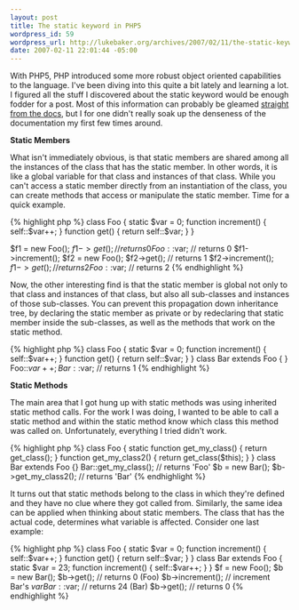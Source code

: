 ```yaml
--- 
layout: post
title: The static keyword in PHP5
wordpress_id: 59
wordpress_url: http://lukebaker.org/archives/2007/02/11/the-static-keyword-in-php5/
date: 2007-02-11 22:01:44 -05:00
---
```

With PHP5, PHP introduced some more robust object oriented capabilities to the language.  I've been diving into this quite a bit lately and learning a lot.  I figured all the stuff I discovered about the static keyword would be enough fodder for a post.  Most of this information can probably be gleamed <a href="http://www.php.net/manual/en/language.oop5.static.php">straight from the docs</a>, but I for one didn't really soak up the denseness of the documentation my first few times around.

<strong>Static Members</strong>

What isn't immediately obvious, is that static members are shared among all the instances of the class that has the static member.  In other words, it is like a global variable for that class and instances of that class.  While you can't access a static member directly from an instantiation of the class, you can create methods that access or manipulate the static member.  Time for a quick example.

{% highlight php %}
class Foo {
  static $var = 0;
  function increment() { self::$var++; }
  function get() { return self::$var; }
}

$f1 = new Foo();
$f1->get();  // returns 0
Foo::$var; // returns 0
$f1->increment();
$f2 = new Foo();
$f2->get();  // returns 1
$f2->increment();
$f1->get();  // returns 2
Foo::$var; // returns 2
{% endhighlight %}

Now, the other interesting find is that the static member is global not only to that class and instances of that class, but also all sub-classes and instances of those sub-classes.  You can prevent this propagation down inheritance tree, by declaring the static member as private or by redeclaring that static member inside the sub-classes, as well as the methods that work on the static method.

{% highlight php %}
class Foo {
  static $var = 0;
  function increment() { self::$var++; }
  function get() { return self::$var; }
}
class Bar extends Foo { }
Foo::$var++;
Bar::$var;  // returns 1
{% endhighlight %}

<strong>Static Methods</strong>

The main area that I got hung up with static methods was using inherited static method calls.  For the work I was doing, I wanted to be able to call a static method and within the static method know which class this method was called on.  Unfortunately, everything I tried didn't work.

{% highlight php %}
class Foo {
  static function get_my_class() { return get_class(); }
  function get_my_class2() { return get_class($this); }
}
class Bar extends Foo {}
Bar::get_my_class();  // returns 'Foo'
$b = new Bar();
$b->get_my_class2();  // returns 'Bar'
{% endhighlight %}

It turns out that static methods belong to the class in which they're defined and they have no clue where they got called from.  Similarly, the same idea can be applied when thinking about static members.  The class that has the actual code, determines what variable is affected.  Consider one last example:

{% highlight php %}
class Foo {
  static $var = 0;
  function increment() { self::$var++; }
  function get() { return self::$var; }
}
class Bar extends Foo {
  static $var = 23;
  function increment() { self::$var++; }
}
$f = new Foo();
$b = new Bar();
$b->get(); // returns 0 (Foo)
$b->increment();  // increment Bar's $var
Bar::$var; // returns 24 (Bar)
$b->get(); // returns 0
{% endhighlight %}
